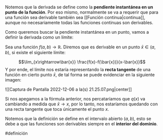 Notemos que la derivada se define como la **pendiente instantánea en un punto de la función**. Por eso mismo, normalmente se va a requerir que para una función sea derivable también sea [[Función continua|continua]], aunque no necesariamente todas las funciones continuas son derivables. 

Como queremos buscar la pendiente instantánea en un punto, vamos a definir la derivada como un límite: 

Sea una función $f(a,b)\rightarrow\mathbb{R}$. Diremos que es derivable en un punto $\bar{x} \in (a,b)$, si existe el siguiente límite: 

$$\lim_{x\rightarrow\bar{x}} \frac{f(x)-f(\bar{x})}{x-\bar{x}}$$ 
Y por ende, el límite nos estaría representando la **recta tangente** de una función en cierto punto $\bar{x}$, de tal forma se puede evidenciar en la siguiente imagen:

![[Captura de Pantalla 2022-12-06 a la(s) 21.25.07.png|center]]

Si nos apegamos a la fórmula anterior, nos percataríamos que $q(x)$ va cambiando a medida que $\bar{x}\rightarrow x$, por lo tanto, nos estaríamos quedando con una recta tangente que toca únicamente el punto $x$. 

Notemos que la definición se define en el intervalo abierto $(a,b)$, esto se debe a que las funciones son derivables siempre en el **interior del dominio**. 

#definición 